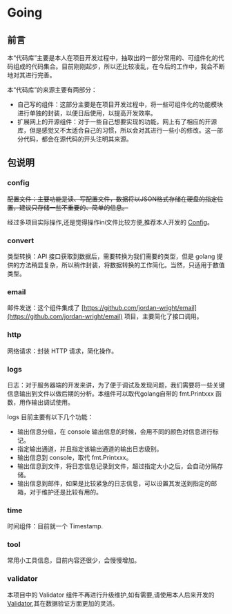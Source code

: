# Going

## 前言
本“代码库”主要是本人在项目开发过程中，抽取出的一部分常用的、可组件化的代码组成的代码集合。目前刚刚起步，所以还比较凌乱，在今后的工作中，我会不断地对其进行完善。

本“代码库”的来源主要有两部分：

* 自己写的组件：这部分主要是在项目开发过程中，将一些可组件化的功能模块进行单独的封装，以便日后使用，以提高开发效率。
* 扩展网上的开源组件：对于一些自己想要实现的功能，网上有了相应的开源库，但是感觉又不太适合自己的习惯，所以会对其进行一些小的修改。这一部分代码，都会在源代码的开头注明其来源。


## 包说明

### config
~~配置文件：主要功能是读、写配置文件，数据将以JSON格式存储在硬盘的指定位置，建议只存储一些不重要的、简单的信息。~~

经过多项目实际操作,还是觉得操作ini文件比较方便,推荐本人开发的 [Config](https://github.com/smartwalle/config)。

### convert
类型转换：API 接口获取到数据后，需要转换为我们需要的类型，但是 golang 提供的方法稍显复杂，所以稍作封装，将数据转换的工作简化。当然，只适用于数值类型。

### email
邮件发送：这个组件集成了 [https://github.com/jordan-wright/email](https://github.com/jordan-wright/email) 项目，主要简化了接口调用。

### http 
网络请求：封装 HTTP 请求，简化操作。

### logs
日志：对于服务器端的开发来讲，为了便于调试及发现问题，我们需要将一些关键信息输出到文件以做后期的分析。本组件可以取代golang自带的 fmt.Printxxx 函数，用作输出调试使用。

logs 目前主要有以下几个功能：

* 输出信息分级，在 console 输出信息的时候，会用不同的颜色对信息进行标记。
* 指定输出通道，并且指定该输出通道的输出日志级别。
* 输出信息到 console，取代 fmt.Printxxx。
* 输出信息到文件，将日志信息记录到文件，超过指定大小之后，会自动分隔存储。
* 输出信息到邮件，如果是比较紧急的日志信息，可以设置其发送到指定的邮箱，对于维护还是比较有用的。

### time
时间组件：目前就一个 Timestamp.

### tool
常用小工具信息，目前内容还很少，会慢慢增加。

### validator
本项目中的 Validator 组件不再进行升级维护,如有需要,请使用本人后来开发的 [Validator](https://github.com/smartwalle/validator),其在数据验证方面更加的灵活。